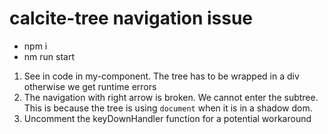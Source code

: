 # calcite-tree navigation issue

- npm i
- nm run start

1. See in code in my-component. The tree has to be wrapped in a div otherwise we get runtime errors
2. The navigation with right arrow is broken. We cannot enter the subtree. This is because the tree is using `document` when it is in a shadow dom.
3. Uncomment the keyDownHandler function for a potential workaround

